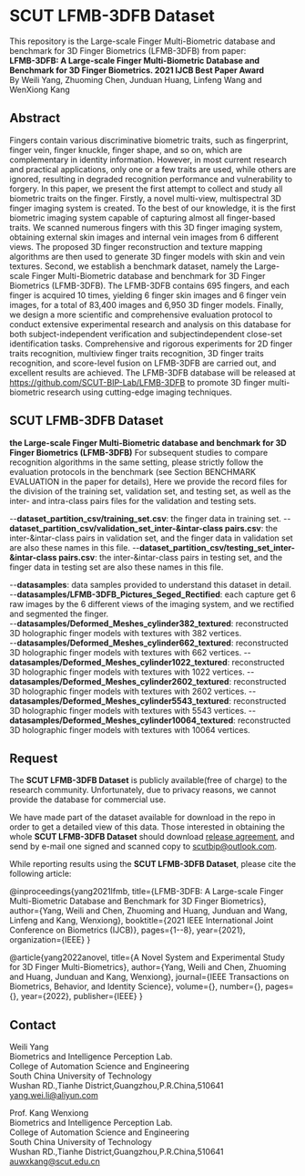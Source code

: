 # SCUT LFMB-3DFB Dataset
This repository is the Large-scale Finger Multi-Biometric database and benchmark for 3D Finger Biometrics (LFMB-3DFB) from paper:   
__LFMB-3DFB: A Large-scale Finger Multi-Biometric Database and Benchmark for 3D Finger Biometrics. 2021 IJCB Best Paper Award__  
By Weili Yang, Zhuoming Chen, Junduan Huang, Linfeng Wang and WenXiong Kang  


## Abstract
Fingers contain various discriminative biometric traits, such as fingerprint, finger vein, finger knuckle, finger shape, and so on, which are complementary in identity information. However, in most current research and practical applications, only one or a few traits are used, while others are ignored, resulting in degraded recognition performance and vulnerability to forgery. In this paper, we present the first attempt to collect and study all biometric traits on the finger. Firstly, a novel multi-view, multispectral 3D finger imaging system is created. To the best of our knowledge, it is the first biometric imaging system capable of capturing almost all finger-based traits. We scanned numerous fingers with this 3D finger imaging system, obtaining external skin images and internal vein images from 6 different views. The proposed 3D finger reconstruction and texture mapping algorithms are then used to generate 3D finger models with skin and vein textures. Second, we establish a benchmark dataset, namely the Large-scale Finger Multi-Biometric database and benchmark for 3D Finger Biometrics (LFMB-3DFB). The LFMB-3DFB contains 695 fingers, and each finger is acquired 10 times, yielding 6 finger skin images and 6 finger vein images, for a total of 83,400 images and 6,950 3D finger models. Finally, we design a more scientific and comprehensive evaluation protocol to conduct extensive experimental research and analysis on this database for both subject-independent verification and subjectindependent close-set identification tasks. Comprehensive and rigorous experiments for 2D finger traits recognition, multiview finger traits recognition, 3D finger traits recognition, and score-level fusion on LFMB-3DFB are carried out, and excellent results are achieved. The LFMB-3DFB database will be released at https://github.com/SCUT-BIP-Lab/LFMB-3DFB to promote 3D finger multi-biometric research using cutting-edge imaging techniques.



## SCUT LFMB-3DFB Dataset
**the Large-scale Finger Multi-Biometric database and benchmark for 3D Finger Biometrics (LFMB-3DFB)**
For subsequent studies to compare recognition algorithms in the same setting, please strictly follow the evaluation protocols in the benchmark (see Section BENCHMARK EVALUATION in the paper for details), Here we provide the record files for the division of the training set, validation set, and testing set, as well as the inter- and intra-class pairs files for the validation and testing sets.


--__dataset_partition_csv/training_set.csv__: the finger data in training set.
--__dataset_partition_csv/validation_set_inter-&intar-class pairs.csv__: the inter-&intar-class pairs in validation set, and the finger data in validation set are also these names in this file.
--__dataset_partition_csv/testing_set_inter-&intar-class pairs.csv__: the inter-&intar-class pairs in testing set, and the finger data in testing set are also these names in this file.

--__datasamples__: data samples provided to understand this dataset in detail.  
--__datasamples/LFMB-3DFB_Pictures_Seged_Rectified__: each capture get 6 raw images by the 6 different views of the imaging system, and we rectified and segmented the finger.   
--__datasamples/Deformed_Meshes_cylinder382_textured__: reconstructed 3D holographic finger models with textures with 382 vertices.  
--__datasamples/Deformed_Meshes_cylinder662_textured__: reconstructed 3D holographic finger models with textures with 662 vertices. 
--__datasamples/Deformed_Meshes_cylinder1022_textured__: reconstructed 3D holographic finger models with textures with 1022 vertices. 
--__datasamples/Deformed_Meshes_cylinder2602_textured__: reconstructed 3D holographic finger models with textures with 2602 vertices. 
--__datasamples/Deformed_Meshes_cylinder5543_textured__: reconstructed 3D holographic finger models with textures with 5543 vertices. 
--__datasamples/Deformed_Meshes_cylinder10064_textured__: reconstructed 3D holographic finger models with textures with 10064 vertices. 

## Request
The __SCUT LFMB-3DFB Dataset__ is publicly available(free of charge) to the research community. Unfortunately, due to privacy reasons, we cannot provide the database for commercial use.

We have made part of the dataset available for download in the repo in order to get a detailed view of this data. Those interested in obtaining the whole __SCUT LFMB-3DFB Dataset__ should download [release agreement](https://github.com/SCUT-BIP-Lab/LFMB-3DFB/blob/main/SCUT%20LFMB-3DFB%20Database%20Release%20Agreement.docx), and send by e-mail one signed and scanned copy to scutbip@outlook.com.


While reporting results using the __SCUT LFMB-3DFB Dataset__, please cite the following article:    

@inproceedings{yang2021lfmb,
  title={LFMB-3DFB: A Large-scale Finger Multi-Biometric Database and Benchmark for 3D Finger Biometrics},
  author={Yang, Weili and Chen, Zhuoming and Huang, Junduan and Wang, Linfeng and Kang, Wenxiong},
  booktitle={2021 IEEE International Joint Conference on Biometrics (IJCB)},
  pages={1--8},
  year={2021},
  organization={IEEE}
}

@article{yang2022anovel,
  title={A Novel System and Experimental Study for 3D Finger Multi-Biometrics},
  author={Yang, Weili and Chen, Zhuoming and Huang, Junduan and Kang, Wenxiong},
  journal={IEEE Transactions on Biometrics, Behavior, and Identity Science},
  volume={},
  number={},
  pages={},
  year={2022},
  publisher={IEEE}
}


## Contact
Weili Yang   
Biometrics and Intelligence Perception Lab.   
College of Automation Science and Engineering   
South China University of Technology    
Wushan RD.,Tianhe District,Guangzhou,P.R.China,510641   
yang.wei.li@aliyun.com 



Prof. Kang Wenxiong   
Biometrics and Intelligence Perception Lab.   
College of Automation Science and Engineering   
South China University of Technology   
Wushan RD.,Tianhe District,Guangzhou,P.R.China,510641      
auwxkang@scut.edu.cn   
